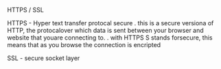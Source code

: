 HTTPS / SSL

HTTPS - Hyper text transfer protocal secure
. this is a secure versiona of HTTP, the protocalover which data is sent between your browser and website that youare connecting to.
. with HTTPS S stands forsecure, this means that as you browse the connection is encripted

SSL - secure socket layer
